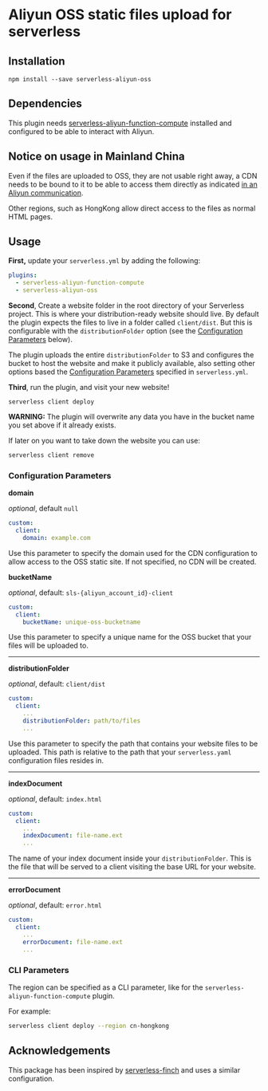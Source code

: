# Aliyun OSS static files upload for serverless

## Installation

```
npm install --save serverless-aliyun-oss
```

## Dependencies

This plugin needs [serverless-aliyun-function-compute](https://github.com/aliyun/serverless-aliyun-function-compute/) installed and configured to be able to interact with Aliyun.

## Notice on usage in Mainland China

Even if the files are uploaded to OSS, they are not usable right away, a CDN needs to be bound to it to be able to access them directly as indicated [in an Aliyun communication](https://www.alibabacloud.com/notice/oss0813). 

Other regions, such as HongKong allow direct access to the files as normal HTML pages.

## Usage

**First,** update your `serverless.yml` by adding the following:

```yaml
plugins:
  - serverless-aliyun-function-compute
  - serverless-aliyun-oss
```

**Second**, Create a website folder in the root directory of your Serverless project. This is where your distribution-ready website should live. By default the plugin expects the files to live in a folder called `client/dist`. But this is configurable with the `distributionFolder` option (see the [Configuration Parameters](#configuration-parameters) below).

The plugin uploads the entire `distributionFolder` to S3 and configures the bucket to host the website and make it publicly available, also setting other options based the [Configuration Parameters](#configuration-parameters) specified in `serverless.yml`.

**Third**, run the plugin, and visit your new website!

```
serverless client deploy
```

**WARNING:** The plugin will overwrite any data you have in the bucket name you set above if it already exists.

If later on you want to take down the website you can use:

```bash
serverless client remove
```

### Configuration Parameters

**domain**

_optional_, default `null`

```yaml
custom:
  client:
    domain: example.com
```

Use this parameter to specify the domain used for the CDN configuration to allow access to the OSS static site.
If not specified, no CDN will be created.

**bucketName**

_optional_, default: `sls-{aliyun_account_id}-client`

```yaml
custom:
  client:
    bucketName: unique-oss-bucketname
```

Use this parameter to specify a unique name for the OSS bucket that your files will be uploaded to.

---

**distributionFolder**

_optional_, default: `client/dist`

```yaml
custom:
  client:
    ...
    distributionFolder: path/to/files
    ...
```

Use this parameter to specify the path that contains your website files to be uploaded. This path is relative to the path that your `serverless.yaml` configuration files resides in.

---

**indexDocument**

_optional_, default: `index.html`

```yaml
custom:
  client:
    ...
    indexDocument: file-name.ext
    ...
```

The name of your index document inside your `distributionFolder`. This is the file that will be served to a client visiting the base URL for your website.

---

**errorDocument**

_optional_, default: `error.html`

```yaml
custom:
  client:
    ...
    errorDocument: file-name.ext
    ...
```

### CLI Parameters

The region can be specified as a CLI parameter, like for the `serverless-aliyun-function-compute` plugin.

For example:

```bash
serverless client deploy --region cn-hongkong
```

## Acknowledgements

This package has been inspired by [serverless-finch](https://github.com/fernando-mc/serverless-finch/) and uses a similar configuration.